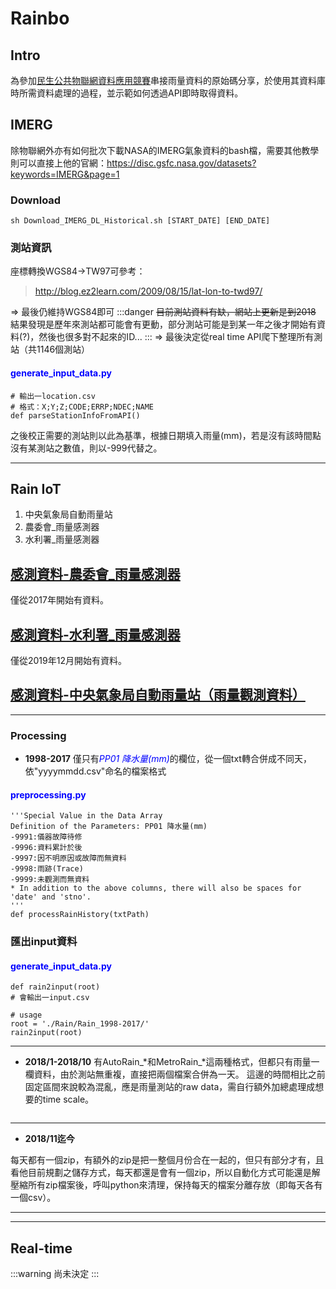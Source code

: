 # Rainbo 
## Intro
為參加[民生公共物聯網資料應用競賽](https://ci.taiwan.gov.tw/creativity/)串接雨量資料的原始碼分享，於使用其資料庫時所需資料處理的過程，並示範如何透過API即時取得資料。
## IMERG
除物聯網外亦有如何批次下載NASA的IMERG氣象資料的bash檔，需要其他教學則可以直接上他的官網：https://disc.gsfc.nasa.gov/datasets?keywords=IMERG&page=1
### Download
```bash!=
sh Download_IMERG_DL_Historical.sh [START_DATE] [END_DATE]
```
### 測站資訊

座標轉換WGS84->TW97可參考：
>http://blog.ez2learn.com/2009/08/15/lat-lon-to-twd97/

=> 最後仍維持WGS84即可
:::danger
~~目前測站資料有缺，網站上更新是到2018~~
結果發現是歷年來測站都可能會有更動，部分測站可能是到某一年之後才開始有資料(?)，然後也很多對不起來的ID...
:::
=> 最後決定從real time API爬下整理所有測站（共1146個測站）

#### <font color=blue>generate_input_data.py</font>
```python！=
# 輸出一location.csv
# 格式：X;Y;Z;CODE;ERRP;NDEC;NAME
def parseStationInfoFromAPI()
```
之後校正需要的測站則以此為基準，根據日期填入雨量(mm)，若是沒有該時間點沒有某測站之數值，則以-999代替之。

---
## Rain IoT
1. 中央氣象局自動雨量站
2. 農委會_雨量感測器
3. 水利署_雨量感測器

## [感測資料-農委會_雨量感測器](https://ci.taiwan.gov.tw/dsp/environmental_iow10.aspx)
僅從2017年開始有資料。
## [感測資料-水利署_雨量感測器](https://ci.taiwan.gov.tw/dsp/environmental_iow02.aspx)
僅從2019年12月開始有資料。
## [感測資料-中央氣象局自動雨量站（雨量觀測資料）](https://ci.taiwan.gov.tw/dsp/environmental_cwb_rain.aspx)
---
### **Processing**
* **1998-2017**
僅只有<font color=blue>*PP01 降水量(mm)*</font>的欄位，從一個txt轉合併成不同天，依"yyyymmdd.csv"命名的檔案格式

#### <font color=blue>preprocessing.py</font>
```python!=
'''Special Value in the Data Array
Definition of the Parameters: PP01 降水量(mm)
-9991:儀器故障待修
-9996:資料累計於後
-9997:因不明原因或故障而無資料
-9998:雨跡(Trace)
-9999:未觀測而無資料
* In addition to the above columns, there will also be spaces for 'date' and 'stno'.
'''
def processRainHistory(txtPath)
```
### 匯出input資料

#### <font color=blue>generate_input_data.py</font>
```python！=
def rain2input(root)
# 會輸出一input.csv

# usage
root = './Rain/Rain_1998-2017/'
rain2input(root)
```

---
* **2018/1-2018/10**
有AutoRain_\*和MetroRain_\*這兩種格式，但都只有雨量一欄資料，由於測站無重複，直接把兩個檔案合併為一天。
這邊的時間相比之前固定區間來說較為混亂，應是雨量測站的raw data，需自行額外加總處理成想要的time scale。

```python=
```

---
* **2018/11迄今**

每天都有一個zip，有額外的zip是把一整個月份合在一起的，但只有部分才有，且看他目前規劃之儲存方式，每天都還是會有一個zip，所以自動化方式可能還是解壓縮所有zip檔案後，呼叫python來清理，保持每天的檔案分離存放（即每天各有一個csv）。

---


---
## Real-time
:::warning
尚未決定
:::